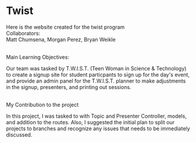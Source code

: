 # Twist
Here is the website created for the twist program 
<br> Collaborators:
<br> Matt Chumsena, Morgan Perez, Bryan Weikle




<br>Main Learning Objectives:
  
  <p> Our team was tasked by T.W.I.S.T. (Teen Woman in Science & Technology) to create a signup site for student particpants to sign up for the day's event, and provide an admin panel for the T.W.I.S.T. planner to make adjustments in the signup, presenters, and printing out sessions.
  
  <br>My Contribution to the project
  
  <p> In this project, I was tasked to with Topic and Presenter Controller, models, and addition to the routes. Also, I suggested the initial plan to split our projects to branches and recognize any issues that needs to be immediately discussed. 
  
  
  <p>
